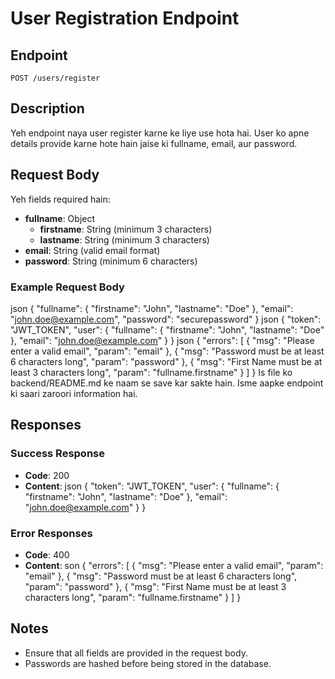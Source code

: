 # User Registration Endpoint

## Endpoint

`POST /users/register`

## Description

Yeh endpoint naya user register karne ke liye use hota hai. User ko apne details provide karne hote hain jaise ki fullname, email, aur password.

## Request Body

Yeh fields required hain:

- **fullname**: Object
  - **firstname**: String (minimum 3 characters)
  - **lastname**: String (minimum 3 characters)
- **email**: String (valid email format)
- **password**: String (minimum 6 characters)

### Example Request Body

json
{
"fullname": {
"firstname": "John",
"lastname": "Doe"
},
"email": "john.doe@example.com",
"password": "securepassword"
}
json
{
"token": "JWT_TOKEN",
"user": {
"fullname": {
"firstname": "John",
"lastname": "Doe"
},
"email": "john.doe@example.com"
}
}
json
{
"errors": [
{
"msg": "Please enter a valid email",
"param": "email"
},
{
"msg": "Password must be at least 6 characters long",
"param": "password"
},
{
"msg": "First Name must be at least 3 characters long",
"param": "fullname.firstname"
}
]
}
Is file ko backend/README.md ke naam se save kar sakte hain. Isme aapke endpoint ki saari zaroori information hai.

## Responses

### Success Response

- **Code**: 200
- **Content**:
  json
  {
  "token": "JWT_TOKEN",
  "user": {
  "fullname": {
  "firstname": "John",
  "lastname": "Doe"
  },
  "email": "john.doe@example.com"
  }
  }

### Error Responses

- **Code**: 400
- **Content**:
  son
  {
  "errors": [
  {
  "msg": "Please enter a valid email",
  "param": "email"
  },
  {
  "msg": "Password must be at least 6 characters long",
  "param": "password"
  },
  {
  "msg": "First Name must be at least 3 characters long",
  "param": "fullname.firstname"
  }
  ]
  }

## Notes

- Ensure that all fields are provided in the request body.
- Passwords are hashed before being stored in the database.
